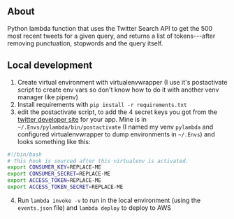 ## About
Python lambda function that uses the Twitter Search API to get the 500 most recent tweets for a given query, and returns a list of tokens---after removing punctuation, stopwords and the query itself.

## Local development
1. Create virtual environment with virtualenvwrapper (I use it's postactivate script to create env vars so don't know how to do it with another venv manager like pipenv)
2. Install requirements  with `pip install -r requirements.txt`
3. edit the postactivate script, to add the 4 secret keys you got from the [twitter developer site](https://developer.twitter.com/en/apps) for your app. Mine is in `~/.Envs/pylambda/bin/postactivate` (I named my venv `pylambda` and configured virtualenvwrapper to dump environments in `~/.Envs`) and looks something like this:

```bash
#!/bin/bash
# This hook is sourced after this virtualenv is activated.
export CONSUMER_KEY=REPLACE-ME
export CONSUMER_SECRET=REPLACE-ME
export ACCESS_TOKEN=REPLACE-ME
export ACCESS_TOKEN_SECRET=REPLACE-ME
```
4. Run `lambda invoke -v` to run in the local environment (using the `events.json` file) and `lambda deploy` to deploy to AWS

